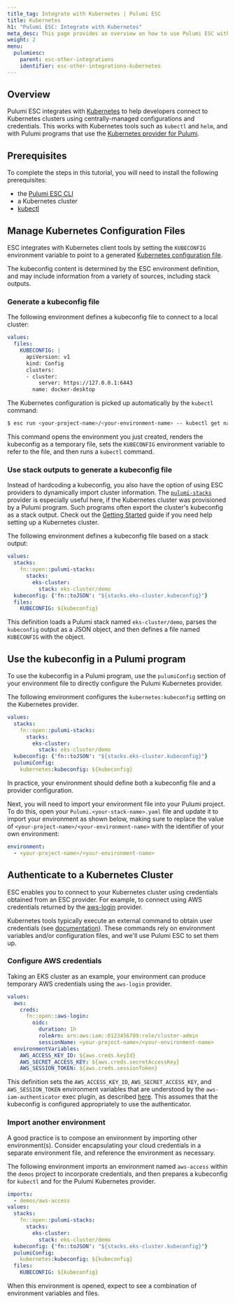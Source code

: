 ```yaml
---
title_tag: Integrate with Kubernetes | Pulumi ESC
title: Kubernetes
h1: "Pulumi ESC: Integrate with Kubernetes"
meta_desc: This page provides an overview on how to use Pulumi ESC with Kubernetes.
weight: 2
menu:
  pulumiesc:
    parent: esc-other-integrations
    identifier: esc-other-integrations-kubernetes
---
```


## Overview

Pulumi ESC integrates with [Kubernetes](https://kubernetes.io/) to help developers connect to Kubernetes
clusters using centrally-managed configurations and credentials. This works with Kubernetes tools
such as `kubectl` and `helm`, and with Pulumi programs that use the
[Kubernetes provider for Pulumi](/registry/packages/kubernetes/).

## Prerequisites

To complete the steps in this tutorial, you will need to install the following prerequisites:

- the [Pulumi ESC CLI](/docs/esc-cli/)
- a Kubernetes cluster
- [kubectl](https://kubernetes.io/releases/download/#kubectl)

## Manage Kubernetes Configuration Files

ESC integrates with Kubernetes client tools by setting the `KUBECONFIG` environment variable to point to a
generated [Kubernetes configuration file](https://kubernetes.io/docs/concepts/configuration/organize-cluster-access-kubeconfig/).

The kubeconfig content is determined by the ESC environment definition, and may include
information from a variety of sources, including stack outputs.

### Generate a kubeconfig file

The following environment defines a kubeconfig file to connect to a local cluster:

```yaml
values:
  files:
    KUBECONFIG: |
      apiVersion: v1
      kind: Config
      clusters:
      - cluster:
          server: https://127.0.0.1:6443
        name: docker-desktop
```

The Kubernetes configuration is picked up automatically by the `kubectl` command:

```bash
$ esc run <your-project-name>/<your-environment-name> -- kubectl get namespaces
```

This command opens the environment you just created, renders the kubeconfig as a temporary file, sets
the `KUBECONFIG` environment variable to refer to the file, and then runs a `kubectl` command.

### Use stack outputs to generate a kubeconfig file

Instead of hardcoding a kubeconfig, you also have the option of using ESC providers to dynamically import
cluster information. The [`pulumi-stacks`](/docs/esc/providers/pulumi-stacks/) provider is especially useful here, if the Kubernetes cluster
was provisioned by a Pulumi program. Such programs often export the cluster's kubeconfig as a stack output.
Check out the [Getting Started](/docs/clouds/kubernetes/) guide if you need help setting up a Kubernetes cluster.

The following environment defines a kubeconfig file based on a stack output:

```yaml
values:
  stacks:
    fn::open::pulumi-stacks:
      stacks:
        eks-cluster:
          stack: eks-cluster/demo
  kubeconfig: {'fn::toJSON': "${stacks.eks-cluster.kubeconfig}"}
  files:
    KUBECONFIG: ${kubeconfig}
```

This definition loads a Pulumi stack named `eks-cluster/demo`, parses the `kubeconfig` output as a JSON object,
and then defines a file named `KUBECONFIG` with the object.

## Use the kubeconfig in a Pulumi program

To use the kubeconfig in a Pulumi program, use the `pulumiConfig` section of your environment file to directly
configure the Pulumi Kubernetes provider.

The following environment configures the `kubernetes:kubeconfig` setting on the Kubernetes provider.

```yaml
values:
  stacks:
    fn::open::pulumi-stacks:
      stacks:
        eks-cluster:
          stack: eks-cluster/demo
  kubeconfig: {'fn::toJSON': "${stacks.eks-cluster.kubeconfig}"}
  pulumiConfig:
    kubernetes:kubeconfig: ${kubeconfig}
```

In practice, your environment should define both a kubeconfig file and a provider configuration.

Next, you will need to import your environment file into your Pulumi project. To do this,
open your `Pulumi.<your-stack-name>.yaml` file and update it to import your environment as shown below,
making sure to replace the value of `<your-project-name>/<your-environment-name>` with the identifier of your own environment:

```yaml
environment:
  - <your-project-name>/<your-environment-name>
```

## Authenticate to a Kubernetes Cluster

ESC enables you to connect to your Kubernetes cluster using credentials obtained from an ESC provider. For example,
to connect using AWS credentials returned by the [aws-login](/docs/esc/providers/aws-login/) provider.

Kubernetes tools typically execute an external command to obtain user credentials
(see [documentation](https://kubernetes.io/docs/reference/access-authn-authz/authentication/#client-go-credential-plugins)).
These commands rely on environment variables and/or configuration files, and we'll use Pulumi ESC to set
them up.

### Configure AWS credentials

Taking an EKS cluster as an example, your environment can produce temporary AWS credentials using the `aws-login` provider.

```yaml
values:
  aws:
    creds:
      fn::open::aws-login:
        oidc:
          duration: 1h
          roleArn: arn:aws:iam::0123456789:role/cluster-admin
          sessionName: <your-project-name>/<your-environment-name>
  environmentVariables:
    AWS_ACCESS_KEY_ID: ${aws.creds.keyId}
    AWS_SECRET_ACCESS_KEY: ${aws.creds.secretAccessKey}
    AWS_SESSION_TOKEN: ${aws.creds.sessionToken}
```

This definition sets the `AWS_ACCESS_KEY_ID`, `AWS_SECRET_ACCESS_KEY`, and `AWS_SESSION_TOKEN` environment variables
that are understood by the `aws-iam-authenticator` exec plugin, as described [here](https://github.com/kubernetes-sigs/aws-iam-authenticator?tab=readme-ov-file#specifying-credentials--using-aws-profiles).
This assumes that the kubeconfig is configured appropriately to use the authenticator.

### Import another environment

A good practice is to compose an environment by importing other environment(s). Consider encapsulating your cloud
credentials in a separate environment file, and reference the environment as necessary.

The following environment imports an environment named `aws-access` within the `demos` project to incorporate credentials, and then prepares
a kubeconfig for `kubectl` and for the Pulumi Kubernetes provider.

```yaml
imports:
  - demos/aws-access
values:
  stacks:
    fn::open::pulumi-stacks:
      stacks:
        eks-cluster:
          stack: eks-cluster/demo
  kubeconfig: {'fn::toJSON': "${stacks.eks-cluster.kubeconfig}"}
  pulumiConfig:
    kubernetes:kubeconfig: ${kubeconfig}
  files:
    KUBECONFIG: ${kubeconfig}
```

When this environment is opened, expect to see a combination
of environment variables and files.

